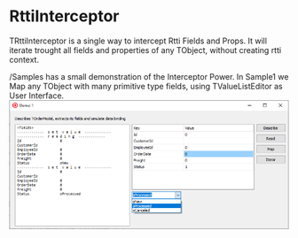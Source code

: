 # RttiInterceptor

TRttiInterceptor is a single way to intercept Rtti Fields and Props.
It will iterate trought all fields and properties of any TObject, without creating rtti context.


/Samples has a small demonstration of the Interceptor Power.
In Sample1 we Map any TObject with many primitive type fields, using TValueListEditor as User Interface.
![](RttiDemo1.PNG)
